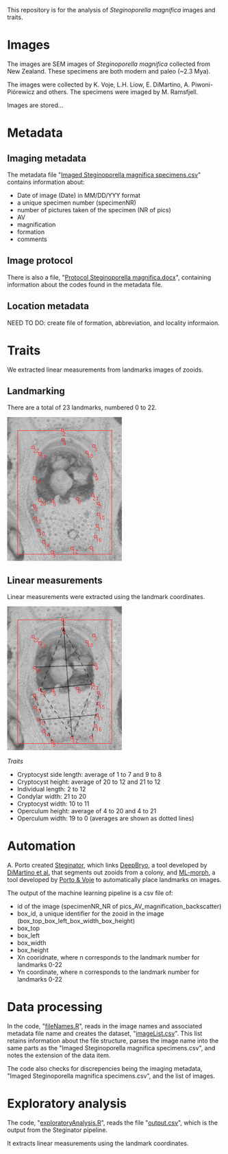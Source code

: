 This repository is for the analysis of _Steginoporella magnifica_ images and traits.

# Images

The images are SEM images of _Steginoporella magnifica_ collected from New Zealand. These specimens are both modern and paleo (~2.3 Mya).

The images were collected by K. Voje, L.H. Liow, E. DiMartino, A. Piwoni-Piórewicz and others. The specimens were imaged by M. Ramsfjell.

Images are stored...

# Metadata

## Imaging metadata

The metadata file "[Imaged Steginoporella magnifica specimens.csv](https://github.com/megbalk/magnifica/blob/main/Imaged%20Steginoporella%20magnifica%20specimens.csv)" contains information about:
- Date of image (Date) in MM/DD/YYY format
- a unique specimen number (specimenNR)
- number of pictures taken of the specimen (NR of pics)
- AV
- magnification
- formation
- comments

## Image protocol

There is also a file, "[Protocol Steginoporella magnifica.docx](https://github.com/megbalk/magnifica/blob/main/Protocol%20Steginoporella%20magnifica.docx)", containing information about the codes found in the metadata file.

## Location metadata

NEED TO DO: create file of formation, abbreviation, and locality informaion.

# Traits

We extracted linear measurements from landmarks images of zooids.

## Landmarking

There are a total of 23 landmarks, numbered 0 to 22.

![landmarks](stegs_landmarks.png)

## Linear measurements

Linear measurements were extracted using the landmark coordinates.

![linear](stegs_linear.png)

*Traits*

- Cryptocyst side length: average of 1 to 7 and 9 to 8
- Cryptocyst height: average of 20 to 12 and 21 to 12
- Individual length: 2 to 12
- Condylar width: 21 to 20
- Cryptocyst width: 10 to 11
- Operculum height: average of 4 to 20 and 4 to 21
- Operculum width: 19 to 0
(averages are shown as dotted lines)

# Automation

A. Porto created [Steginator](https://github.com/agporto/Steginator), which links [DeepBryo](https://deepbryo.ngrok.io/), a tool developed by [DiMartino et al.](https://www.biorxiv.org/content/early/2022/11/17/2022.11.17.516938) that segments out zooids from a colony, and [ML-morph](https://github.com/agporto/ml-morph), a tool developed by [Porto & Voje](https://doi.org/10.1111/2041-210X.13373) to automatically place landmarks on images.

The output of the machine learning pipeline is a csv file of:
- id of the image (specimenNR_NR of pics_AV_magnification_backscatter)
- box_id, a unique identifier for the zooid in the image (box_top_box_left_box_width_box_height)
- box_top
- box_left
- box_width
- box_height
- Xn cooridnate, where n corresponds to the landmark number for landmarks 0-22
- Yn coordinate, where n corresponds to the landmark number for landmarks 0-22

# Data processing

In the code, "[fileNames.R](https://github.com/megbalk/magnifica/blob/main/fileNames.R)", reads in the image names and associated metadata file name and creates the dataset, "[imageList.csv](https://github.com/megbalk/magnifica/blob/main/imageList.csv)". This list retains information about the file structure, parses the image name into the same parts as the "Imaged Steginoporella magnifica specimens.csv", and notes the extension of the data item.

The code also checks for discrepencies being the imaging metadata, "Imaged Steginoporella magnifica specimens.csv", and the list of images.

# Exploratory analysis

The code, "[exploratoryAnalysis.R](https://github.com/megbalk/magnifica/blob/main/exploratoryAnalysis.R)", reads the file "[output.csv](https://github.com/megbalk/magnifica/blob/main/output.csv)", which is the output from the Steginator pipeline.

It extracts linear measurements using the landmark coordinates.
